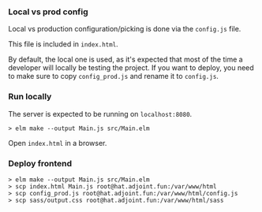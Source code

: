 ### Local vs prod config

Local vs production configuration/picking is done via the `config.js` file.

This file is included in `index.html`.

By default, the local one is used, as it's expected that most of the time
a developer will locally be testing the project. If you want to deploy,
you need to make sure to copy `config_prod.js` and rename it to `config.js`.

### Run locally

The server is expected to be running on `localhost:8080`.

```
> elm make --output Main.js src/Main.elm
```
Open `index.html` in a browser.

### Deploy frontend

```
> elm make --output Main.js src/Main.elm
> scp index.html Main.js root@hat.adjoint.fun:/var/www/html
> scp config_prod.js root@hat.adjoint.fun:/var/www/html/config.js
> scp sass/output.css root@hat.adjoint.fun:/var/www/html/sass
```

